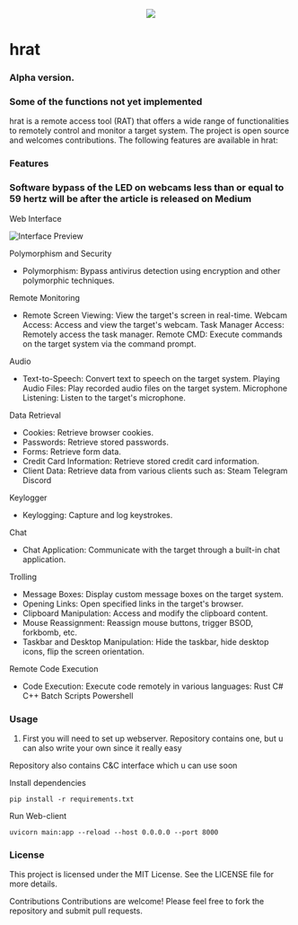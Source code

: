 <p align="center">
  <img src="https://github.com/user-attachments/assets/42d7ec0b-69e5-4731-acc6-e95dbc913f22">
</p>

# hrat

### Alpha version.

### Some of the functions not yet implemented

hrat is a remote access tool (RAT) that offers a wide range of functionalities to remotely control and monitor a target
system. The project is open source and welcomes contributions. The following features are available in hrat:

### Features

### **Software bypass of the LED on webcams less than or equal to 59 hertz will be after the article is released on Medium**

Web Interface

![Interface Preview](https://i.ibb.co/ksfnwHJr/image.png)

Polymorphism and Security

- Polymorphism: Bypass antivirus detection using encryption and other polymorphic techniques.

Remote Monitoring

- Remote Screen Viewing: View the target's screen in real-time.
  Webcam Access: Access and view the target's webcam.
  Task Manager Access: Remotely access the task manager.
  Remote CMD: Execute commands on the target system via the command prompt.

Audio

- Text-to-Speech: Convert text to speech on the target system.
  Playing Audio Files: Play recorded audio files on the target system.
  Microphone Listening: Listen to the target's microphone.

Data Retrieval

- Cookies: Retrieve browser cookies.
- Passwords: Retrieve stored passwords.
- Forms: Retrieve form data.
- Credit Card Information: Retrieve stored credit card information.
- Client Data: Retrieve data from various clients such as:
  Steam
  Telegram
  Discord

Keylogger

- Keylogging: Capture and log keystrokes.

Chat

- Chat Application: Communicate with the target through a built-in chat application.

Trolling

- Message Boxes: Display custom message boxes on the target system.
- Opening Links: Open specified links in the target's browser.
- Clipboard Manipulation: Access and modify the clipboard content.
- Mouse Reassignment: Reassign mouse buttons, trigger BSOD, forkbomb, etc.
- Taskbar and Desktop Manipulation: Hide the taskbar, hide desktop icons, flip the screen orientation.

Remote Code Execution

- Code Execution: Execute code remotely in various languages:
  Rust
  C#
  C++
  Batch Scripts
  Powershell

### Usage

1. First you will need to set up webserver.
   Repository contains one, but u can also write your own since it really easy

Repository also contains C&C interface which u can use soon

Install dependencies

```
pip install -r requirements.txt
```

Run Web-client
```
uvicorn main:app --reload --host 0.0.0.0 --port 8000
```

### License

This project is licensed under the MIT License. See the LICENSE file for more details.

Contributions
Contributions are welcome! Please feel free to fork the repository and submit pull requests.
